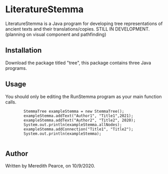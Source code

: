 # LiteratureStemma

LiteratureStemma is a Java program for developing tree representations of ancient texts and their translations/copies.
STILL IN DEVELOPMENT. (planning on visual component and pathfinding)

## Installation

Download the package titled "tree", this package contains three Java programs. 

## Usage

You should only be editing the RunStemma program as your main function calls. 
```
		StemmaTree exampleStemma = new StemmaTree();
		exampleStemma.addText("Author1", "Title1",2021);
		exampleStemma.addText("Author2", "Title2", 2020);
		System.out.println(exampleStemma.allNodes);
		exampleStemma.addConnection("Title1", "Title2");
		System.out.println(exampleStemma);
    
```

## Author
Written by Meredith Pearce, on 10/9/2020.
